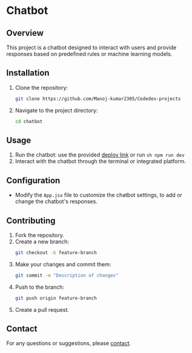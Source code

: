 <!-- markdown file for chat bot -->
# Chatbot

## Overview
This project is a chatbot designed to interact with users and provide responses based on predefined rules or machine learning models.

## Installation
1. Clone the repository:
    ```sh
    git clone https://github.com/Manoj-kumar2305/Codedex-projects
    ```
2. Navigate to the project directory:
    ```sh
    cd chatbot
    ```

## Usage
1. Run the chatbot:
    use the provided [deploy link](https://codedex-project-chatbot.vercel.app/) or run
        ```sh
        npm run dev
        ```
2. Interact with the chatbot through the terminal or integrated platform.

## Configuration
- Modify the `App.jsx` file to customize the chatbot settings, to add or change the chatbot's responses.

## Contributing
1. Fork the repository.
2. Create a new branch:
    ```sh
    git checkout -b feature-branch
    ```
3. Make your changes and commit them:
    ```sh
    git commit -m "Description of changes"
    ```
4. Push to the branch:
    ```sh
    git push origin feature-branch
    ```
5. Create a pull request.

## Contact
For any questions or suggestions, please [contact](manoj73962@gmail.com).
